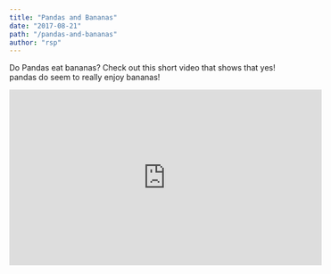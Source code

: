 ```yaml
---
title: "Pandas and Bananas"
date: "2017-08-21"
path: "/pandas-and-bananas"
author: "rsp"
---
```


Do Pandas eat bananas? Check out this short video that shows that yes! pandas do
seem to really enjoy bananas!

<iframe width="560" height="315" src="https://www.youtube.com/embed/4SZl1r2O_bY" frameborder="0" allowfullscreen></iframe>